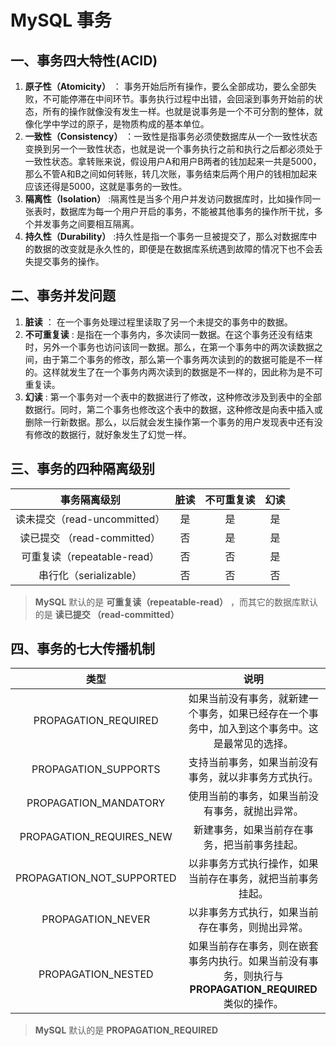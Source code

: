 # MySQL 事务

## 一、事务四大特性(ACID)

1. **原子性（Atomicity）** ： 事务开始后所有操作，要么全部成功，要么全部失败，不可能停滞在中间环节。事务执行过程中出错，会回滚到事务开始前的状态，所有的操作就像没有发生一样。也就是说事务是一个不可分割的整体，就像化学中学过的原子，是物质构成的基本单位。
2. **一致性（Consistency）** ：一致性是指事务必须使数据库从一个一致性状态变换到另一个一致性状态，也就是说一个事务执行之前和执行之后都必须处于一致性状态。拿转账来说，假设用户A和用户B两者的钱加起来一共是5000，那么不管A和B之间如何转账，转几次账，事务结束后两个用户的钱相加起来应该还得是5000，这就是事务的一致性。
3. **隔离性（Isolation）** :隔离性是当多个用户并发访问数据库时，比如操作同一张表时，数据库为每一个用户开启的事务，不能被其他事务的操作所干扰，多个并发事务之间要相互隔离。
4. **持久性（Durability）** :持久性是指一个事务一旦被提交了，那么对数据库中的数据的改变就是永久性的，即便是在数据库系统遇到故障的情况下也不会丢失提交事务的操作。

## 二、事务并发问题

1. **脏读** ： 在一个事务处理过程里读取了另一个未提交的事务中的数据。
2. **不可重复读** : 是指在一个事务内，多次读同一数据。在这个事务还没有结束时，另外一个事务也访问该同一数据。那么，在第一个事务中的两次读数据之间，由于第二个事务的修改，那么第一个事务两次读到的的数据可能是不一样的。这样就发生了在一个事务内两次读到的数据是不一样的，因此称为是不可重复读。
3. **幻读** : 第一个事务对一个表中的数据进行了修改，这种修改涉及到表中的全部数据行。同时，第二个事务也修改这个表中的数据，这种修改是向表中插入或删除一行新数据。那么，以后就会发生操作第一个事务的用户发现表中还有没有修改的数据行，就好象发生了幻觉一样。

## 三、事务的四种隔离级别

|         事务隔离级别         | 脏读 | 不可重复读 | 幻读 |
| :--------------------------: | :--: | :--------: | :--: |
| 读未提交（read-uncommitted） |  是  |     是     |  是  |
| 读已提交 （read-committed） |  否  |     是     |  是  |
| 可重复读（repeatable-read） |  否  |     否     |  是  |
|    串行化（serializable）    |  否  |     否     |  否  |

> **MySQL** 默认的是  **可重复读（repeatable-read）** ，而其它的数据库默认的是  **读已提交 （read-committed）**

## 四、事务的七大传播机制

|           类型           |                                                    说明                                                    |
| :-----------------------: | :--------------------------------------------------------------------------------------------------------: |
|   PROPAGATION_REQUIRED   |       如果当前没有事务，就新建一个事务，如果已经存在一个事务中，加入到这个事务中。这是最常见的选择。       |
|   PROPAGATION_SUPPORTS   |                            支持当前事务，如果当前没有事务，就以非事务方式执行。                            |
|   PROPAGATION_MANDATORY   |                               使用当前的事务，如果当前没有事务，就抛出异常。                               |
| PROPAGATION_REQUIRES_NEW |                                新建事务，如果当前存在事务，把当前事务挂起。                                |
| PROPAGATION_NOT_SUPPORTED |                         以非事务方式执行操作，如果当前存在事务，就把当前事务挂起。                         |
|     PROPAGATION_NEVER     |                              以非事务方式执行，如果当前存在事务，则抛出异常。                              |
|    PROPAGATION_NESTED    | 如果当前存在事务，则在嵌套事务内执行。如果当前没有事务，则执行与**PROPAGATION_REQUIRED**类似的操作。 |

> **MySQL** 默认的是 **PROPAGATION_REQUIRED**
